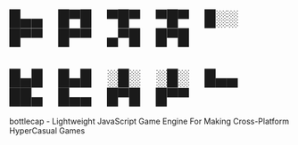 # █▄▄ █▀█ ▀█▀ ▀█▀ █░░ █▀▀ █▀▀ ▄▀█ █▀█
# █▄█ █▄█ ░█░ ░█░ █▄▄ ██▄ █▄▄ █▀█ █▀▀
bottlecap - Lightweight JavaScript Game Engine For Making Cross-Platform HyperCasual Games
